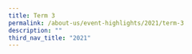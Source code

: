```yaml
---
title: Term 3
permalink: /about-us/event-highlights/2021/term-3
description: ""
third_nav_title: "2021"
---
```


